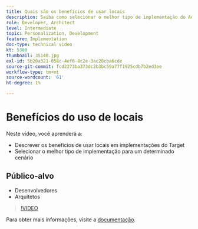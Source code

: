 ```yaml
---
title: Quais são os benefícios de usar locais
description: Saiba como selecionar o melhor tipo de implementação do Adobe Target para um determinado cenário.
role: Developer, Architect
level: Intermediate
topic: Personalization, Development
feature: Implementation
doc-type: technical video
kt: 5380
thumbnail: 35140.jpg
exl-id: 5b20a321-058c-4ef6-8c2e-3ac28cba6cde
source-git-commit: fcd2273ba373dc2b3bc59a77f1925cdb7b2ed3ee
workflow-type: tm+mt
source-wordcount: '61'
ht-degree: 1%

---
```


# Benefícios do uso de locais

Neste vídeo, você aprenderá a:

* Descrever os benefícios de usar locais em implementações do Target
* Selecionar o melhor tipo de implementação para um determinado cenário

## Público-alvo

* Desenvolvedores
* Arquitetos

>[!VIDEO](https://video.tv.adobe.com/v/35140/?quality=12)

Para obter mais informações, visite a [documentação](https://experienceleague.adobe.com/docs/target/using/implement-target/implementing-target.html?lang=pt-BR).

